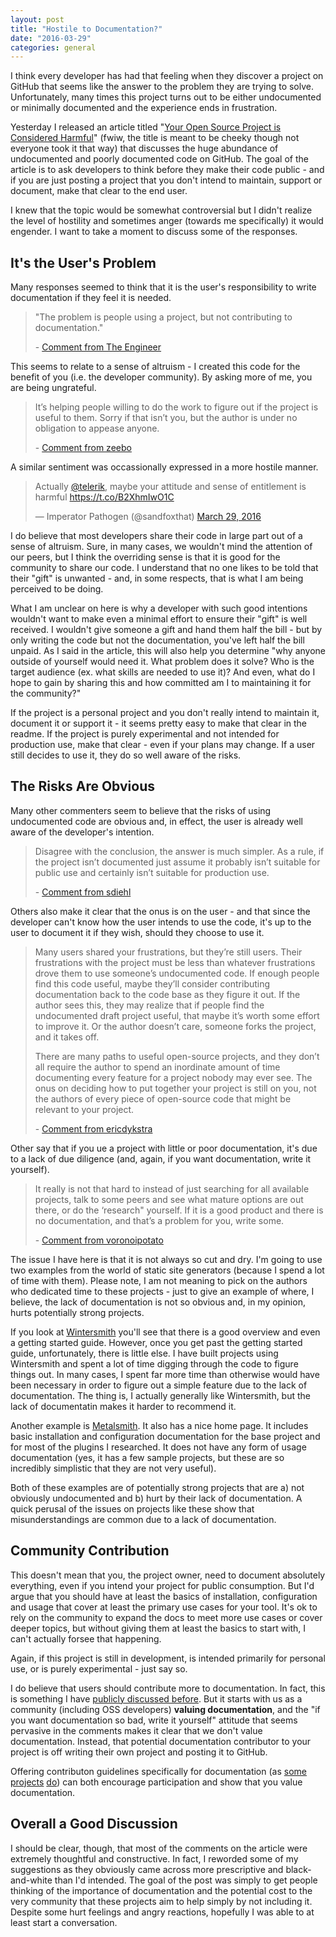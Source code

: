 ```yaml
---
layout: post
title: "Hostile to Documentation?"
date: "2016-03-29"
categories: general
---
```


I think every developer has had that feeling when they discover a project on GitHub that seems like the answer to the problem they are trying to solve. Unfortunately, many times this project turns out to be either undocumented or minimally documented and the experience ends in frustration.

Yesterday I released an article titled "[Your Open Source Project is Considered Harmful](http://developer.telerik.com/featured/open-source-project-considered-harmful/)" (fwiw, the title is meant to be cheeky though not everyone took it that way) that discusses the huge abundance of undocumented and poorly documented code on GitHub. The goal of the article is to ask developers to think before they make their code public - and if you are just posting a project that you don't intend to maintain, support or document, make that clear to the end user.

I knew that the topic would be somewhat controversial but I didn't realize the level of hostility and sometimes anger (towards me specifically) it would engender. I want to take a moment to discuss some of the responses.<!--more-->

## It's the User's Problem

Many responses seemed to think that it is the user's responsibility to write documentation if they feel it is needed.

> "The problem is people using a project, but not contributing to documentation."
>
> \- [Comment from The Engineer](http://developer.telerik.com/featured/open-source-project-considered-harmful/#comment-2593324936)

This seems to relate to a sense of altruism - I created this code for the benefit of you (i.e. the developer community). By asking more of me, you are being ungrateful.


> It’s helping people willing to do the work to figure out if the project is useful to them. Sorry if that isn’t you, but the author is under no obligation to appease anyone.
> 
> \- [Comment from zeebo](https://lobste.rs/c/oxnhwy)

A similar sentiment was occassionally expressed in a more hostile manner.

<blockquote class="twitter-tweet" data-partner="tweetdeck"><p lang="en" dir="ltr">Actually <a href="https://twitter.com/Telerik">@telerik</a>, maybe your attitude and sense of entitlement is harmful <a href="https://t.co/B2XhmIwO1C">https://t.co/B2XhmIwO1C</a></p>&mdash; Imperator Pathogen (@sandfoxthat) <a href="https://twitter.com/sandfoxthat/status/714746046346342400">March 29, 2016</a></blockquote>
<script async src="//platform.twitter.com/widgets.js" charset="utf-8"></script>

I do believe that most developers share their code in large part out of a sense of altruism. Sure, in many cases, we wouldn't mind the attention of our peers, but I think the overriding sense is that it is good for the community to share our code. I understand that no one likes to be told that their "gift" is unwanted - and, in some respects, that is what I am being perceived to be doing.

What I am unclear on here is why a developer with such good intentions wouldn't want to make even a minimal effort to ensure their "gift" is well received. I wouldn't give someone a gift and hand them half the bill - but by only writing the code but not the documentation, you've left half the bill unpaid. As I said in the article, this will also help you determine "why anyone outside of yourself would need it. What problem does it solve? Who is the target audience (ex. what skills are needed to use it)? And even, what do I hope to gain by sharing this and how committed am I to maintaining it for the community?"

If the project is a personal project and you don't really intend to maintain it, document it or support it - it seems pretty easy to make that clear in the readme. If the project is purely experimental and not intended for production use, make that clear - even if your plans may change. If a user still decides to use it, they do so well aware of the risks.

## The Risks Are Obvious

Many other commenters seem to believe that the risks of using undocumented code are obvious and, in effect, the user is already well aware of the developer's intention.

> Disagree with the conclusion, the answer is much simpler. As a rule, if the project isn’t documented just assume it probably isn’t suitable for public use and certainly isn’t suitable for production use.
>
> \- [Comment from sdiehl](https://lobste.rs/c/q58sv7)

Others also make it clear that the onus is on the user - and that since the developer can't know how the user intends to use the code, it's up to the user to document it if they wish, should they choose to use it.

> Many users shared your frustrations, but they’re still users. Their frustrations with the project must be less than whatever frustrations drove them to use someone’s undocumented code. If enough people find this code useful, maybe they’ll consider contributing documentation back to the code base as they figure it out. If the author sees this, they may realize that if people find the undocumented draft project useful, that maybe it’s worth some effort to improve it. Or the author doesn’t care, someone forks the project, and it takes off.
> 
> There are many paths to useful open-source projects, and they don’t all require the author to spend an inordinate amount of time documenting every feature for a project nobody may ever see. The onus on deciding how to put together your project is still on you, not the authors of every piece of open-source code that might be relevant to your project.
> 
> \- [Comment from ericdykstra](https://lobste.rs/c/kfaq2a)

Other say that if you ue a project with little or poor documentation, it's due to a lack of due diligence (and, again, if you want documentation, write it yourself).

> It really is not that hard to instead of just searching for all available projects, talk to some peers and see what mature options are out there, or do the ‘research" yourself. If it is a good product and there is no documentation, and that’s a problem for you, write some.
> 
> \- [Comment from voronoipotato](https://lobste.rs/c/wltdis)

The issue I have here is that it is not always so cut and dry. I'm going to use two examples from the world of static site generators (because I spend a lot of time with them). Please note, I am not meaning to pick on the authors who dedicated time to these projects - just to give an example of where, I believe, the lack of documentation is not so obvious and, in my opinion, hurts potentially strong projects.

If you look at [Wintersmith](http://wintersmith.io/) you'll see that there is a good overview and even a getting started guide. However, once you get past the getting started guide, unfortunately, there is little else. I have built projects using Wintersmith and spent a lot of time digging through the code to figure things out. In many cases, I spent far more time than otherwise would have been necessary in order to figure out a simple feature due to the lack of documentation. The thing is, I actually generally like Wintersmith, but the lack of documentatin makes it harder to recommend it.

Another example is [Metalsmith](http://www.metalsmith.io/). It also has a nice home page. It includes basic installation and configuration documentation for the base project and for most of the plugins I researched. It does not have any form of usage documentation (yes, it has a few sample projects, but these are so incredibly simplistic that they are not very useful).

Both of these examples are of potentially strong projects that are a) not obviously undocumented and b) hurt by their lack of documentation. A quick perusal of the issues on projects like these show that misunderstandings are common due to a lack of documentation.

## Community Contribution

This doesn't mean that you, the project owner, need to document absolutely everything, even if you intend your project for public consumption. But I'd argue that you should have at least the basics of installation, configuration and usage that cover at least the primary use cases for your tool. It's ok to rely on the community to expand the docs to meet more use cases or cover deeper topics, but without giving them at least the basics to start with, I can't actually forsee that happening.

Again, if this project is still in development, is intended primarily for personal use, or is purely experimental - just say so.

I do believe that users should contribute more to documentation. In fact, this is something I have [publicly discussed before](https://www.youtube.com/watch?v=VtFbMhm8z9A). But it starts with us as a community (including OSS developers) **valuing documentation**, and the "if you want documentation so bad, write it yourself" attitude that seems pervasive in the comments makes it clear that we don't value documentation. Instead, that potential documentation contributor to your project is off writing their own project and posting it to GitHub.

Offering contributon guidelines specifically for documentation (as [some](https://contribute.jquery.org/documentation/) [projects](https://github.com/angular/angular.js/blob/master/CONTRIBUTING.md#-found-an-issue) [do](https://jekyllrb.com/docs/contributing/#ways-to-contribute)) can both encourage participation and show that you value documentation.

## Overall a Good Discussion

I should be clear, though, that most of the comments on the article were extremely thoughtful and constructive. In fact, I reworded some of my suggestions as they obviously came across more prescriptive and black-and-white than I'd intended. The goal of the post was simply to get people thinking of the importance of documentation and the potential cost to the very community that these projects aim to help simply by not including it. Despite some hurt feelings and angry reactions, hopefully I was able to at least start a conversation.



